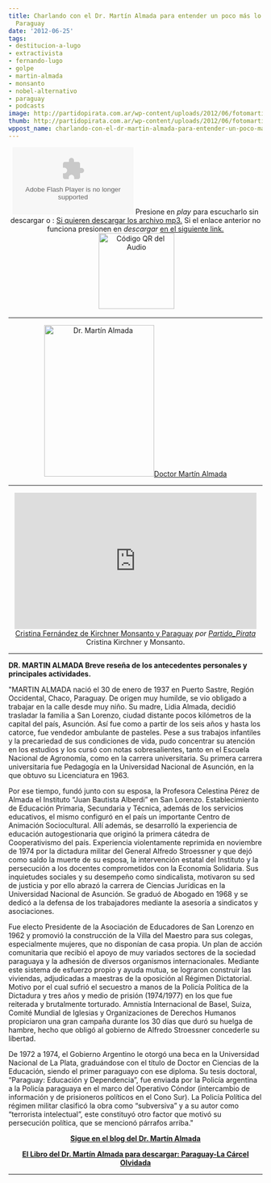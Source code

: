 ```yaml
---
title: Charlando con el Dr. Martín Almada para entender un poco más lo que pasa en
  Paraguay
date: '2012-06-25'
tags:
- destitucion-a-lugo
- extractivista
- fernando-lugo
- golpe
- martin-almada
- monsanto
- nobel-alternativo
- paraguay
- podcasts
image: http://partidopirata.com.ar/wp-content/uploads/2012/06/fotomartin.jpg
thumb: http://partidopirata.com.ar/wp-content/uploads/2012/06/fotomartin-150x150.jpg
wppost_name: charlando-con-el-dr-martin-almada-para-entender-un-poco-mas-lo-que-pasa-en-paraguay
---
```


<center><object id="player1304129" width="240" height="133" classid="clsid:d27cdb6e-ae6d-11cf-96b8-444553540000" codebase="http://download.macromedia.com/pub/shockwave/cabs/flash/swflash.cab#version=6,0,40,0"><param name="AllowScriptAccess" value="always" /><param name="allowFullScreen" value="true" /><param name="wmode" value="transparent" /><param name="src" value="http://www.ivoox.com/playerivoox_ee_1304129_1.html" /><param name="allowfullscreen" value="true" /><param name="allowscriptaccess" value="always" /><embed id="player1304129" width="240" height="133" type="application/x-shockwave-flash" src="http://www.ivoox.com/playerivoox_ee_1304129_1.html" AllowScriptAccess="always" allowFullScreen="true" wmode="transparent" allowfullscreen="true" allowscriptaccess="always" /></object>
Presione en <em>play</em> para escucharlo sin descargar o :
<a href="http://www.ivoox.com/charlando-dr-martin-almada-paraguay_md_1304129_1.mp3" target="_blank">Si quieren descargar los archivo mp3.</a>
Si el enlace anterior no funciona presionen en <em>descargar</em> <a href="http://www.ivoox.com/charlando-dr-martin-almada-paraguay-audios-mp3_rf_1304129_1.html" target="_blank">en el siguiente link.</a></center><center> <a href="http://partidopirata.com.ar/wp-content/uploads/2012/06/chart1.png"><img class="aligncenter size-full wp-image-4939" title="chart" src="http://partidopirata.com.ar/wp-content/uploads/2012/06/chart1.png" alt="Código QR del Audio" width="150" height="150" /></a></center>

<hr />
<p style="text-align: center;"><a href="http://partidopirata.com.ar/wp-content/uploads/2012/06/fotomartin.jpg"><img class="aligncenter size-medium wp-image-4938" title="fotomartin" src="http://partidopirata.com.ar/wp-content/uploads/2012/06/fotomartin-218x300.jpg" alt="Dr. Martín Almada" width="218" height="300" />Doctor Martín Almada</a></p>


<hr />

<center><iframe src="http://www.dailymotion.com/embed/video/xrr5wm" frameborder="0" width="480" height="270"></iframe>
<a href="http://www.dailymotion.com/video/xrr5wm_cristina-fernandez-de-kirchner-monsanto-y-paraguay_news" target="_blank">Cristina Fernández de Kirchner Monsanto y Paraguay</a> <em>por <a href="http://www.dailymotion.com/Partido_Pirata" target="_blank">Partido_Pirata</a></em>
Cristina Kirchner y Monsanto.</center>

<hr />

<strong>DR. MARTIN ALMADA
Breve reseña de los antecedentes personales y principales actividades.</strong>

"MARTIN ALMADA nació el 30 de enero de 1937 en Puerto Sastre, Región Occidental, Chaco, Paraguay. De origen muy humilde, se vio obligado a trabajar en la calle desde muy niño. Su madre, Lidia Almada, decidió trasladar la familia a San Lorenzo, ciudad distante pocos kilómetros de la capital del país, Asunción. Así fue como a partir de los seis años y hasta los catorce, fue vendedor ambulante de pasteles.
Pese a sus trabajos infantiles y la precariedad de sus condiciones de vida, pudo concentrar su atención en los estudios y los cursó con notas sobresalientes, tanto en el Escuela Nacional de Agronomía, como en la carrera universitaria. Su primera carrera universitaria fue Pedagogía en la Universidad Nacional de Asunción, en la que obtuvo su Licenciatura en 1963.

Por ese tiempo, fundó junto con su esposa, la Profesora Celestina Pérez de Almada el Instituto “Juan Bautista Alberdi” en San Lorenzo.
Establecimiento de Educación Primaria, Secundaria y Técnica, además de los servicios educativos, el mismo configuró en el país un importante Centro de Animación Sociocultural. Allí además, se desarrolló la experiencia de educación autogestionaria que originó la primera cátedra de Cooperativismo del país. Experiencia violentamente reprimida en noviembre de 1974 por la dictadura militar del General Alfredo Stroessner y que dejó como saldo la muerte de su esposa, la intervención estatal del Instituto y la persecución a los docentes comprometidos con la Economía Solidaria.
Sus inquietudes sociales y su desempeño como sindicalista, motivaron su sed de justicia y por ello abrazó la carrera de Ciencias Jurídicas en la Universidad Nacional de Asunción. Se graduó de Abogado en 1968 y se dedicó a la defensa de los trabajadores mediante la asesoría a sindicatos y asociaciones.

Fue electo Presidente de la Asociación de Educadores de San Lorenzo en 1962 y promovió la construcción de la Villa del Maestro para sus colegas, especialmente mujeres, que no disponían de casa propia. Un plan de acción comunitaria que recibió el apoyo de muy variados sectores de la sociedad paraguaya y la adhesión de diversos organismos internacionales. Mediante este sistema de esfuerzo propio y ayuda mutua, se lograron construir las viviendas, adjudicadas a maestras de la oposición al Régimen Dictatorial. Motivo por el cual sufrió el secuestro a manos de la Policía Política de la Dictadura y tres años y medio de prisión (1974/1977) en los que fue reiterada y brutalmente torturado. Amnistía Internacional de Basel, Suiza, Comité Mundial de Iglesias y Organizaciones de Derechos Humanos propiciaron una gran campaña durante los 30 días que duró su huelga de hambre, hecho que obligó al gobierno de Alfredo Stroessner concederle su libertad.
<p style="text-align: left;">De 1972 a 1974, el Gobierno Argentino le otorgó una beca en la Universidad Nacional de La Plata, graduándose con el título de Doctor en Ciencias de la Educación, siendo el primer paraguayo con ese diploma. Su tesis doctoral, “Paraguay: Educación y Dependencia”, fue enviada por la Policía argentina a la Policía paraguaya en el marco del Operativo Cóndor (intercambio de información y de prisioneros políticos en el Cono Sur). La Policía Política del régimen militar clasificó la obra como “subversiva” y a su autor como “terrorista intelectual”, este constituyó otro factor que motivó su persecución política, que se mencionó párrafos arriba."</p>
<p style="text-align: center;"><strong><a href="http://www.martinalmada.org/" target="_blank">Sigue en el blog del Dr. Martín Almada</a></strong></p>
<p style="text-align: center;"><strong><a href="http://www.martinalmada.org/libro.html" target="_blank">El Libro del Dr. Martín Almada para descargar: Paraguay-La Cárcel Olvidada</a></strong></p>


<hr />
